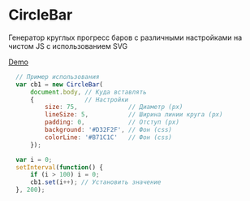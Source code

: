 # CircleBar
Генератор круглых прогресс баров с различными настройками на чистом JS с использованием SVG 

[Demo](https://CircleBar.github.io/FlyInk13/demo.html)

```javascript
  // Пример использования
  var cb1 = new CircleBar(
      document.body, // Куда вставлять
      {              // Настройки
          size: 75,              // Диаметр (px)
          lineSize: 5,           // Ширина линии круга (px)
          padding: 0,            // Отступ (px)
          background: '#D32F2F', // Фон (css)
          colorLine: '#B71C1C'   // Фон (css)
      });

  var i = 0;
  setInterval(function() {
      if (i > 100) i = 0;
      cb1.set(i++); // Установить значение
  }, 200);
```

